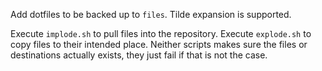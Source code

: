 Add dotfiles to be backed up to `files`. Tilde expansion is supported.

Execute `implode.sh` to pull files into the repository. Execute `explode.sh` to copy files to their intended place. Neither scripts makes sure the files or destinations actually exists, they just fail if that is not the case.
